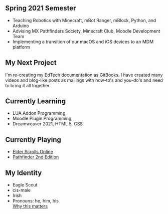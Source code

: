 ## Spring 2021 Semester
- Teaching Robotics with Minecraft, mBot Ranger, mBlock, Python, and Arduino
- Advising MX Pathfinders Society, Minecraft Club, Moodle Development Team
- Implementing a transition of our macOS and iOS devices to an MDM platform

## My Next Project
I'm re-creating my EdTech documentation as GitBooks. I have created many videos and blog-like posts as mailings with how-to's
and you-do's and need to bring it all together.

## Currently Learning
- LUA Addon Programming
- Moodle Plugin Programming
- Dreamweaver 2021, HTML 5, CSS

## Currently Playing
- [Elder Scrolls Online](https://www.elderscrollsonline.com/)
- [Pathfinder 2nd Edition](https://paizo.com/)

## My Identity
- Eagle Scout
- cis-male
- Irish
- Pronouns: he, him, his  
  [Why this matters](https://www.mypronouns.org/what-and-why)

